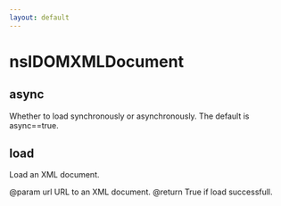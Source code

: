 ```yaml
---
layout: default
---
```


# nsIDOMXMLDocument #

## async ##

Whether to load synchronously or asynchronously.
The default is async==true.


## load ##

Load an XML document.

@param  url URL to an XML document.
@return     True if load successfull.

